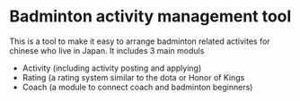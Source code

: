 # Badminton activity management tool

This is a tool to make it easy to arrange badminton related activites for chinese who live in Japan. 
It includes 3 main moduls 
* Activity (including activity posting and applying)
* Rating (a rating system similar to the dota or Honor of Kings
* Coach (a module to connect coach and badminton beginners)
